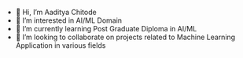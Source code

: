- 👋 Hi, I’m Aaditya Chitode
- 👀 I’m interested in AI/ML Domain
- 🌱 I’m currently learning Post Graduate Diploma in AI/ML
- 💞️ I’m looking to collaborate on projects related to Machine Learning Application in various fields 


<!---
Aaditya902/Aaditya902 is a ✨ special ✨ repository because its `README.md` (this file) appears on your GitHub profile.
You can click the Preview link to take a look at your changes.
--->
